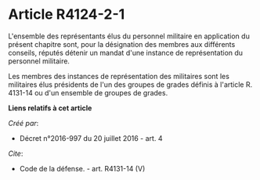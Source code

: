 # Article R4124-2-1

L'ensemble des représentants élus du personnel militaire en application du présent chapitre sont, pour la désignation des
membres aux différents conseils, réputés détenir un mandat d'une instance de représentation du personnel militaire. 

Les membres des instances de représentation des militaires sont les militaires élus présidents de l'un des groupes de grades
définis à l'article R. 4131-14 ou d'un ensemble de groupes de grades.

**Liens relatifs à cet article**

_Créé par_:

  - Décret n°2016-997 du 20 juillet 2016 - art. 4

_Cite_:

  - Code de la défense. - art. R4131-14 (V)
